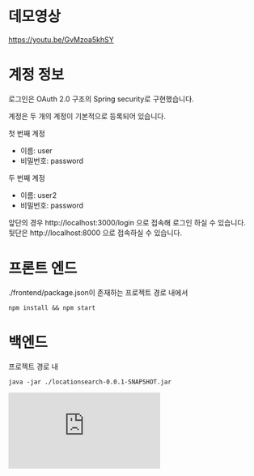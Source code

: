 
# 데모영상

https://youtu.be/GvMzoa5khSY


# 계정 정보

로그인은 OAuth 2.0 구조의 Spring security로 구현했습니다.

계정은 두 개의 계정이 기본적으로 등록되어 있습니다.  
  
첫 번째 계정
- 이름: user
- 비밀번호: password

두 번째 계정
- 이름: user2
- 비밀번호: password

앞단의 경우 http://localhost:3000/login 으로 접속해 로그인 하실 수 있습니다.  
뒷단은 http://localhost:8000 으로 접속하실 수 있습니다.

# 프론트 엔드

./frontend/package.json이 존재하는 프로젝트 경로 내에서

``` shell
npm install && npm start
```

# 백엔드

프로젝트 경로 내 

``` shell
java -jar ./locationsearch-0.0.1-SNAPSHOT.jar
```
![jar 파일 다운로드 링크](https://github.com/JoosJuliet/location-search-app/raw/master/locationsearch-0.0.1-SNAPSHOT.jar)
